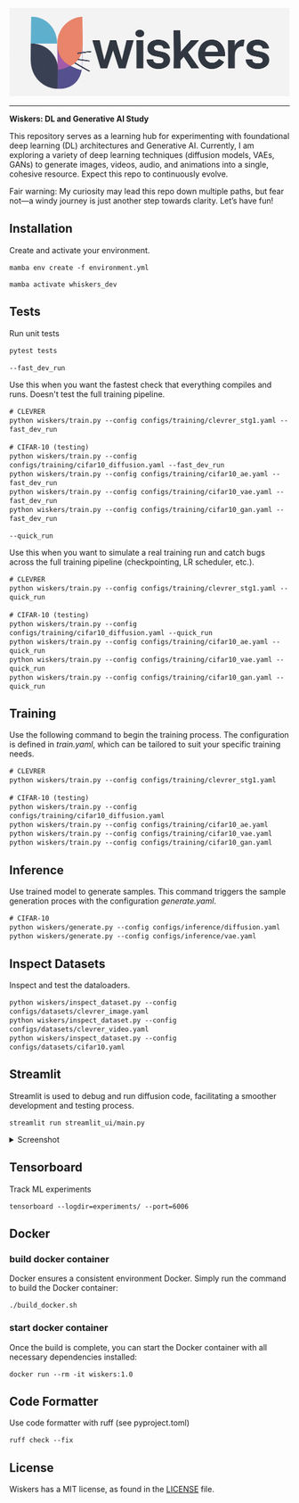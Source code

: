 
![PyTorch Logo](https://raw.githubusercontent.com/electricshadok/wiskers/refs/heads/main/docs/wiskers_logo.png)

--------------------------------------------------------------------------------


**Wiskers: DL and  Generative AI Study**


This repository serves as a learning hub for experimenting with foundational deep learning (DL) architectures and Generative AI. Currently, I am exploring a variety of deep learning techniques (diffusion models, VAEs, GANs) to generate images, videos, audio, and animations into a single, cohesive resource. Expect this repo to continuously evolve.

Fair warning: My curiosity may lead this repo down multiple paths, but fear not—a windy journey is just another step towards clarity. Let’s have fun!

## Installation

Create and activate your environment.
```
mamba env create -f environment.yml
```

```
mamba activate whiskers_dev
```

## Tests

Run unit tests

```
pytest tests
```

```--fast_dev_run```

Use this when you want the fastest check that everything compiles and runs. Doesn't test the full training pipeline.

```
# CLEVRER
python wiskers/train.py --config configs/training/clevrer_stg1.yaml --fast_dev_run

# CIFAR-10 (testing)
python wiskers/train.py --config configs/training/cifar10_diffusion.yaml --fast_dev_run
python wiskers/train.py --config configs/training/cifar10_ae.yaml --fast_dev_run
python wiskers/train.py --config configs/training/cifar10_vae.yaml --fast_dev_run
python wiskers/train.py --config configs/training/cifar10_gan.yaml --fast_dev_run
```

```--quick_run```

Use this when you want to simulate a real training run and catch bugs across the full training pipeline (checkpointing, LR scheduler, etc.).

```
# CLEVRER
python wiskers/train.py --config configs/training/clevrer_stg1.yaml --quick_run

# CIFAR-10 (testing)
python wiskers/train.py --config configs/training/cifar10_diffusion.yaml --quick_run
python wiskers/train.py --config configs/training/cifar10_ae.yaml --quick_run
python wiskers/train.py --config configs/training/cifar10_vae.yaml --quick_run
python wiskers/train.py --config configs/training/cifar10_gan.yaml --quick_run
```

## Training

Use the following command to begin the training process. The configuration is defined in *train.yaml*, which can be tailored to suit your specific training needs.

```
# CLEVRER
python wiskers/train.py --config configs/training/clevrer_stg1.yaml

# CIFAR-10 (testing)
python wiskers/train.py --config configs/training/cifar10_diffusion.yaml
python wiskers/train.py --config configs/training/cifar10_ae.yaml
python wiskers/train.py --config configs/training/cifar10_vae.yaml
python wiskers/train.py --config configs/training/cifar10_gan.yaml
```

## Inference

Use trained model to generate samples. This command triggers the sample generation proces with the configuration *generate.yaml*.

```
# CIFAR-10
python wiskers/generate.py --config configs/inference/diffusion.yaml
python wiskers/generate.py --config configs/inference/vae.yaml
```

## Inspect Datasets

Inspect and test the dataloaders.

```
python wiskers/inspect_dataset.py --config configs/datasets/clevrer_image.yaml
python wiskers/inspect_dataset.py --config configs/datasets/clevrer_video.yaml
python wiskers/inspect_dataset.py --config configs/datasets/cifar10.yaml
```

## Streamlit

Streamlit is used to debug and run diffusion code, facilitating a smoother development and testing process.

```
streamlit run streamlit_ui/main.py
```

<details>
<summary>Screenshot</summary>
<p align="center"><img src="docs/app.png?raw=true"></p>
</details>


## Tensorboard

Track ML experiments

```
tensorboard --logdir=experiments/ --port=6006
```

## Docker

### build docker container

Docker ensures a consistent environment Docker. Simply run the command to build the Docker container:

```
./build_docker.sh
```

### start docker container
Once the build is complete, you can start the Docker container with all necessary dependencies installed:

```
docker run --rm -it wiskers:1.0
```

## Code Formatter
Use code formatter with ruff (see pyproject.toml)

```
ruff check --fix
```


## License

Wiskers has a MIT license, as found in the [LICENSE](https://github.com/vincentbonnetai/wiskers/blob/main/LICENSE) file.

